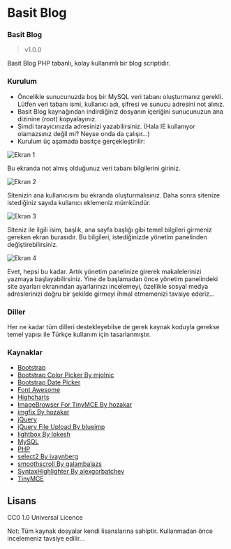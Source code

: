 Basit Blog
=========================

### Basit Blog ###
>v1.0.0

Basit Blog PHP tabanlı, kolay kullanımlı bir blog scriptidir.

### Kurulum
* Öncelikle sunucunuzda boş bir MySQL veri tabanı oluşturmanız gerekli. Lütfen veri tabanı ismi, kullanıcı adı, şifresi ve sunucu adresini not alınız.
* Basit Blog kaynağından indirdiğiniz dosyanın içeriğini sunucunuzun ana dizinine (root) kopyalayınız.
* Şimdi tarayıcınızda adresinizi yazabilirsiniz. (Hala IE kullanıyor olamazsınız değil mi? Neyse onda da çalışır...)
* Kurulum üç aşamada basitçe gerçekleştirilir:

![Ekran 1](http://beltslib.net/themes/images/basitblog/ekran-1.jpg)

Bu ekranda not almış olduğunuz veri tabanı bilgilerini giriniz.

![Ekran 2](http://beltslib.net/themes/images/basitblog/ekran-2.jpg)

Sitenizin ana kullanıcısını bu ekranda oluşturmalısınız. Daha sonra sitenize istediğiniz sayıda kullanıcı eklemeniz mümkündür.

![Ekran 3](http://beltslib.net/themes/images/basitblog/ekran-3.jpg)

Siteniz ile ilgili isim, başlık, ana sayfa başlığı gibi temel bilgileri girmeniz gereken ekran burasıdır. Bu bilgileri, istediğinizde yönetim panelinden değiştirebilirsiniz.

![Ekran 4](http://beltslib.net/themes/images/basitblog/ekran-4.jpg)

Evet, hepsi bu kadar. Artık yönetim panelinize girerek makalelerinizi yazmaya başlayabilirsiniz. Yine de başlamadan önce yönetim panelindeki site ayarları ekranından ayarlarınızı incelemeyi, özellikle sosyal medya adreslerinizi doğru bir şekilde girmeyi ihmal etmemenizi tavsiye ederiz...

### Diller
Her ne kadar tüm dilleri destekleyebilse de gerek kaynak koduyla gerekse temel yapısı ile Türkçe kullanım için tasarlanmıştır.

### Kaynaklar
* [Bootstrap](http://getbootstrap.com/)
* [Bootstrap Color Picker By mjolnic](https://github.com/mjolnic/bootstrap-colorpicker)
* [Bootstrap Date Picker](http://www.eyecon.ro/bootstrap-datepicker)
* [Font Awesome](http://fontawesome.io/)
* [Highcharts](http://www.highcharts.com/)
* [ImageBrowser For TinyMCE By hozakar](https://github.com/hozakar/imagebrowser-for-tinymce)
* [imgfix By hozakar](https://github.com/hozakar/imgfix)
* [jQuery](http://jquery.com/)
* [jQuery File Upload By blueimp](https://github.com/blueimp/jQuery-File-Upload)
* [lightbox By lokesh](https://github.com/lokesh/lightbox2)
* [MySQL](http://www.mysql.com/)
* [PHP](http://php.net/)
* [select2 By ivaynberg](https://github.com/ivaynberg/select2)
* [smoothscroll By galambalazs](https://github.com/galambalazs/smoothscroll)
* [SyntaxHighlighter By alexgorbatchev](https://github.com/alexgorbatchev/SyntaxHighlighter)
* [TinyMCE](http://www.tinymce.com/)

Lisans
------------
CC0 1.0 Universal Licence

Not: Tüm kaynak dosyalar kendi lisanslarına sahiptir. Kullanmadan önce incelemeniz tavsiye edilir...